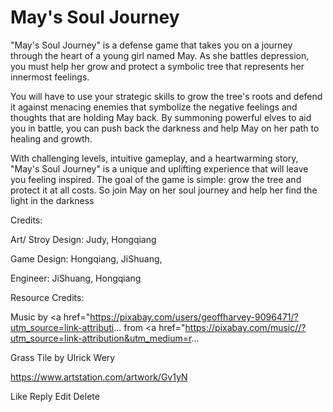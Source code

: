 # May's Soul Journey

"May's Soul Journey" is a defense game that takes you on a journey through the heart of a young girl named May. As she battles depression, you must help her grow and protect a symbolic tree that represents her innermost feelings.

You will have to use your strategic skills to grow the tree's roots and defend it against menacing enemies that symbolize the negative feelings and thoughts that are holding May back. By summoning powerful elves to aid you in battle, you can push back the darkness and help May on her path to healing and growth.

With challenging levels, intuitive gameplay, and a heartwarming story, "May's Soul Journey" is a unique and uplifting experience that will leave you feeling inspired. The goal of the game is simple: grow the tree and protect it at all costs. So join May on her soul journey and help her find the light in the darkness


Credits: 

Art/ Stroy Design: Judy, Hongqiang

Game Design: Hongqiang, JiShuang,

Engineer: JiShuang, Hongqiang

 

Resource Credits:

Music by <a href="https://pixabay.com/users/geoffharvey-9096471/?utm_source=link-attributi... from <a href="https://pixabay.com/music//?utm_source=link-attribution&utm_medium=r...

Grass Tile by Ulrick Wery

https://www.artstation.com/artwork/Gv1yN


Like
Reply
Edit
Delete
 
